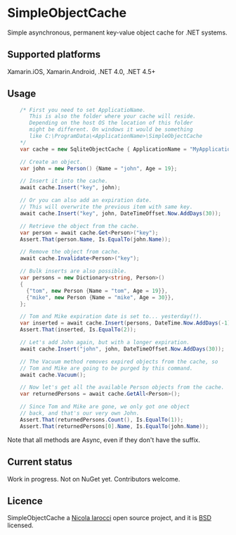 # SimpleObjectCache
Simple asynchronous, permanent key-value object cache for .NET systems.

## Supported platforms
Xamarin.iOS, Xamarin.Android, .NET 4.0, .NET 4.5+


## Usage
```C#
    /* First you need to set ApplicatioName.
       This is also the folder where your cache will reside.
       Depending on the host OS the location of this folder
       might be different. On windows it would be something
       like C:\ProgramData\<ApplicationName>\SimpleObjectCache
    */ 
    var cache = new SqliteObjectCache { ApplicationName = "MyApplication"};

    // Create an object.
    var john = new Person() {Name = "john", Age = 19};

    // Insert it into the cache.
    await cache.Insert("key", john);

    // Or you can also add an expiration date.
    // This will overwrite the previous item with same key.
    await cache.Insert("key", john, DateTimeOffset.Now.AddDays(30));

    // Retrieve the object from the cache.
    var person = await cache.Get<Person>("key");
    Assert.That(person.Name, Is.EqualTo(john.Name));

    // Remove the object from cache.
    await cache.Invalidate<Person>("key");

    // Bulk inserts are also possible.
    var persons = new Dictionary<string, Person>()
    {
	  {"tom", new Person {Name = "tom", Age = 19}},
	  {"mike", new Person {Name = "mike", Age = 30}},
    };

    // Tom and Mike expiration date is set to... yesterday(!).
    var inserted = await cache.Insert(persons, DateTime.Now.AddDays(-1));
    Assert.That(inserted, Is.EqualTo(2));

    // Let's add John again, but with a longer expiration.
    await cache.Insert("john", john, DateTimeOffset.Now.AddDays(30));

    // The Vacuum method removes expired objects from the cache, so
    // Tom and Mike are going to be purged by this command.
    await cache.Vacuum();

    // Now let's get all the available Person objects from the cache.
    var returnedPersons = await cache.GetAll<Person>();

    // Since Tom and Mike are gone, we only got one object
    // back, and that's our very own John.
    Assert.That(returnedPersons.Count(), Is.EqualTo(1));
    Assert.That(returnedPersons[0].Name, Is.EqualTo(john.Name));
```
Note that all methods are Async, even if they don't have the suffix.

## Current status
Work in progress. Not on NuGet yet. Contributors welcome.

## Licence
SimpleObjectCache a [Nicola Iarocci][ni] open source project, and it is [BSD][bsd] licensed.

[bsd]: http://github.com/nicolaiarocci/SimpleObjectCache/blob/master/LICENSE
[ni]: http://nicolaiarocci.com